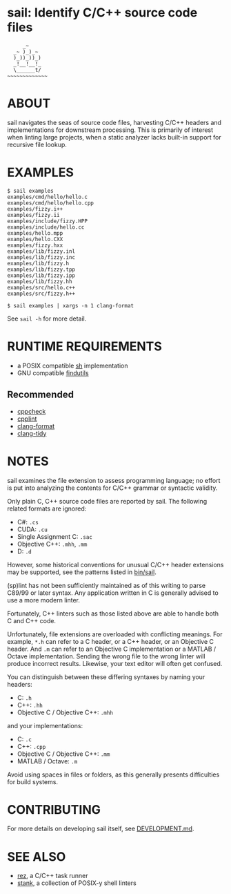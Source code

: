 # sail: Identify C/C++ source code files

```text
     _~
  _~ )_)_~
  )_))_))_)
  _!__!__!_
  \______t/
~~~~~~~~~~~~~
```

# ABOUT

sail navigates the seas of source code files, harvesting C/C++ headers and implementations for downstream processing. This is primarily of interest when linting large projects, when a static analyzer lacks built-in support for recursive file lookup.

# EXAMPLES

```console
$ sail examples
examples/cmd/hello/hello.c
examples/cmd/hello/hello.cpp
examples/fizzy.i++
examples/fizzy.ii
examples/include/fizzy.HPP
examples/include/hello.cc
examples/hello.mpp
examples/hello.CXX
examples/fizzy.hxx
examples/lib/fizzy.inl
examples/lib/fizzy.inc
examples/lib/fizzy.h
examples/lib/fizzy.tpp
examples/lib/fizzy.ipp
examples/lib/fizzy.hh
examples/src/hello.c++
examples/src/fizzy.h++

$ sail examples | xargs -n 1 clang-format
```

See `sail -h` for more detail.

# RUNTIME REQUIREMENTS

* a POSIX compatible [sh](https://pubs.opengroup.org/onlinepubs/9699919799/utilities/sh.html) implementation
* GNU compatible [findutils](https://www.gnu.org/software/findutils/)

## Recommended

* [cppcheck](http://cppcheck.sourceforge.net/)
* [cpplint](https://github.com/cpplint/cpplint)
* [clang-format](https://clang.llvm.org/docs/ClangFormat.html)
* [clang-tidy](https://clang.llvm.org/extra/clang-tidy/)

# NOTES

sail examines the file extension to assess programming language; no effort is put into analyzing the contents for C/C++ grammar or syntactic validity.

Only plain C, C++ source code files are reported by sail. The following related formats are ignored:

* C#: `.cs`
* CUDA: `.cu`
* Single Assignment C: `.sac`
* Objective C++: `.mhh`, `.mm`
* D: `.d`

However, some historical conventions for unusual C/C++ header extensions may be supported, see the patterns listed in [bin/sail](https://github.com/mcandre/sail/blob/master/bin/sail).

(sp)lint has not been sufficiently maintained as of this writing to parse C89/99 or later syntax. Any application written in C is generally advised to use a more modern linter.

Fortunately, C++ linters such as those listed above are able to handle both C and C++ code.

Unfortunately, file extensions are overloaded with conflicting meanings. For example, `*.h` can refer to a C header, or a C++ header, or an Objective C header. And `.m` can refer to an Objective C implementation or a MATLAB / Octave implementation. Sending the wrong file to the wrong linter will produce incorrect results. Likewise, your text editor will often get confused.

You can distinguish between these differing syntaxes by naming your headers:

* C: `.h`
* C++: `.hh`
* Objective C / Objective C++: `.mhh`

and your implementations:

* C: `.c`
* C++: `.cpp`
* Objective C / Objective C++: `.mm`
* MATLAB / Octave: `.m`

Avoid using spaces in files or folders, as this generally presents difficulties for build systems.

# CONTRIBUTING

For more details on developing sail itself, see [DEVELOPMENT.md](DEVELOPMENT.md).

# SEE ALSO

* [rez](https://github.com/mcandre/rez), a C/C++ task runner
* [stank](https://github.com/mcandre/stank), a collection of POSIX-y shell linters

